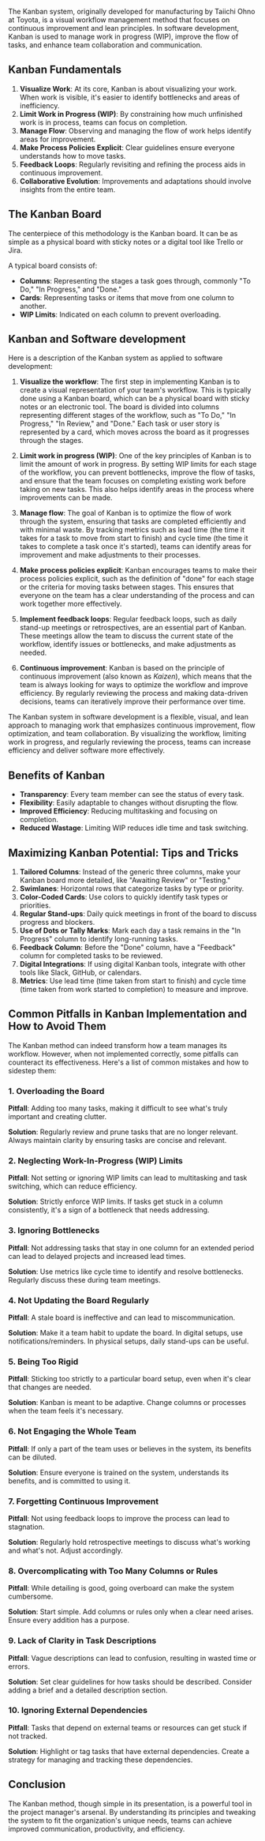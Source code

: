 The Kanban system, originally developed for manufacturing by Taiichi Ohno at Toyota, is a visual workflow management method that focuses on continuous improvement and lean principles. In software development, Kanban is used to manage work in progress (WIP), improve the flow of tasks, and enhance team collaboration and communication. 

## Kanban Fundamentals

1. **Visualize Work**: At its core, Kanban is about visualizing your work. When work is visible, it's easier to identify bottlenecks and areas of inefficiency.
2. **Limit Work in Progress (WIP)**: By constraining how much unfinished work is in process, teams can focus on completion.
3. **Manage Flow**: Observing and managing the flow of work helps identify areas for improvement.
4. **Make Process Policies Explicit**: Clear guidelines ensure everyone understands how to move tasks.
5. **Feedback Loops**: Regularly revisiting and refining the process aids in continuous improvement.
6. **Collaborative Evolution**: Improvements and adaptations should involve insights from the entire team.

## **The Kanban Board**

The centerpiece of this methodology is the Kanban board. It can be as simple as a physical board with sticky notes or a digital tool like Trello or Jira.

A typical board consists of:

- **Columns**: Representing the stages a task goes through, commonly "To Do," "In Progress," and "Done."
- **Cards**: Representing tasks or items that move from one column to another.
- **WIP Limits**: Indicated on each column to prevent overloading.

## Kanban and Software development

Here is a description of the Kanban system as applied to software development:

1. **Visualize the workflow**: The first step in implementing Kanban is to create a visual representation of your team's workflow. This is typically done using a Kanban board, which can be a physical board with sticky notes or an electronic tool. The board is divided into columns representing different stages of the workflow, such as "To Do," "In Progress," "In Review," and "Done." Each task or user story is represented by a card, which moves across the board as it progresses through the stages.

2. **Limit work in progress (WIP)**: One of the key principles of Kanban is to limit the amount of work in progress. By setting WIP limits for each stage of the workflow, you can prevent bottlenecks, improve the flow of tasks, and ensure that the team focuses on completing existing work before taking on new tasks. This also helps identify areas in the process where improvements can be made.

3. **Manage flow**: The goal of Kanban is to optimize the flow of work through the system, ensuring that tasks are completed efficiently and with minimal waste. By tracking metrics such as lead time (the time it takes for a task to move from start to finish) and cycle time (the time it takes to complete a task once it's started), teams can identify areas for improvement and make adjustments to their processes.

4. **Make process policies explicit**: Kanban encourages teams to make their process policies explicit, such as the definition of "done" for each stage or the criteria for moving tasks between stages. This ensures that everyone on the team has a clear understanding of the process and can work together more effectively.

5. **Implement feedback loops**: Regular feedback loops, such as daily stand-up meetings or retrospectives, are an essential part of Kanban. These meetings allow the team to discuss the current state of the workflow, identify issues or bottlenecks, and make adjustments as needed.

6. **Continuous improvement**: Kanban is based on the principle of continuous improvement (also known as *Kaizen*), which means that the team is always looking for ways to optimize the workflow and improve efficiency. By regularly reviewing the process and making data-driven decisions, teams can iteratively improve their performance over time.

The Kanban system in software development is a flexible, visual, and lean approach to managing work that emphasizes continuous improvement, flow optimization, and team collaboration. By visualizing the workflow, limiting work in progress, and regularly reviewing the process, teams can increase efficiency and deliver software more effectively.

## **Benefits of Kanban**

- **Transparency**: Every team member can see the status of every task.
- **Flexibility**: Easily adaptable to changes without disrupting the flow.
- **Improved Efficiency**: Reducing multitasking and focusing on completion.
- **Reduced Wastage**: Limiting WIP reduces idle time and task switching.

## **Maximizing Kanban Potential: Tips and Tricks**

1. **Tailored Columns**: Instead of the generic three columns, make your Kanban board more detailed, like "Awaiting Review" or "Testing."
2. **Swimlanes**: Horizontal rows that categorize tasks by type or priority.
3. **Color-Coded Cards**: Use colors to quickly identify task types or priorities.
4. **Regular Stand-ups**: Daily quick meetings in front of the board to discuss progress and blockers.
5. **Use of Dots or Tally Marks**: Mark each day a task remains in the "In Progress" column to identify long-running tasks.
6. **Feedback Column**: Before the "Done" column, have a "Feedback" column for completed tasks to be reviewed.
7. **Digital Integrations**: If using digital Kanban tools, integrate with other tools like Slack, GitHub, or calendars.
8. **Metrics**: Use lead time (time taken from start to finish) and cycle time (time taken from work started to completion) to measure and improve.


## Common Pitfalls in Kanban Implementation and How to Avoid Them

The Kanban method can indeed transform how a team manages its workflow. However, when not implemented correctly, some pitfalls can counteract its effectiveness. Here's a list of common mistakes and how to sidestep them:

### 1. **Overloading the Board**

**Pitfall**: Adding too many tasks, making it difficult to see what's truly important and creating clutter.

**Solution**: Regularly review and prune tasks that are no longer relevant. Always maintain clarity by ensuring tasks are concise and relevant.

### 2. **Neglecting Work-In-Progress (WIP) Limits**

**Pitfall**: Not setting or ignoring WIP limits can lead to multitasking and task switching, which can reduce efficiency.

**Solution**: Strictly enforce WIP limits. If tasks get stuck in a column consistently, it's a sign of a bottleneck that needs addressing.

### 3. **Ignoring Bottlenecks**

**Pitfall**: Not addressing tasks that stay in one column for an extended period can lead to delayed projects and increased lead times.

**Solution**: Use metrics like cycle time to identify and resolve bottlenecks. Regularly discuss these during team meetings.

### 4. **Not Updating the Board Regularly**

**Pitfall**: A stale board is ineffective and can lead to miscommunication.

**Solution**: Make it a team habit to update the board. In digital setups, use notifications/reminders. In physical setups, daily stand-ups can be useful.

### 5. **Being Too Rigid**

**Pitfall**: Sticking too strictly to a particular board setup, even when it's clear that changes are needed.

**Solution**: Kanban is meant to be adaptive. Change columns or processes when the team feels it's necessary.

### 6. **Not Engaging the Whole Team**

**Pitfall**: If only a part of the team uses or believes in the system, its benefits can be diluted.

**Solution**: Ensure everyone is trained on the system, understands its benefits, and is committed to using it.

### 7. **Forgetting Continuous Improvement**

**Pitfall**: Not using feedback loops to improve the process can lead to stagnation.

**Solution**: Regularly hold retrospective meetings to discuss what's working and what's not. Adjust accordingly.

### 8. **Overcomplicating with Too Many Columns or Rules**

**Pitfall**: While detailing is good, going overboard can make the system cumbersome.

**Solution**: Start simple. Add columns or rules only when a clear need arises. Ensure every addition has a purpose.

### 9. **Lack of Clarity in Task Descriptions**

**Pitfall**: Vague descriptions can lead to confusion, resulting in wasted time or errors.

**Solution**: Set clear guidelines for how tasks should be described. Consider adding a brief and a detailed description section.

### 10. **Ignoring External Dependencies**

**Pitfall**: Tasks that depend on external teams or resources can get stuck if not tracked.

**Solution**: Highlight or tag tasks that have external dependencies. Create a strategy for managing and tracking these dependencies.

## **Conclusion**

The Kanban method, though simple in its presentation, is a powerful tool in the project manager's arsenal. By understanding its principles and tweaking the system to fit the organization's unique needs, teams can achieve improved communication, productivity, and efficiency.
